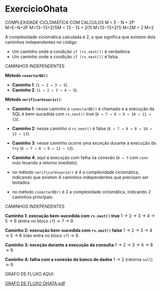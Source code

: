 # ExercicioOhata
COMPLEXIDADE CICLOMÁTICA COM CALCULOS
M = E - N + 2P
M=E−N+2P
M=13−13+2(1)M = 13 - 13 + 2(1)
M=13−13+2(1)
M=2M = 2
M=2

A complexidade ciclomática calculada é 2, o que significa que existem dois caminhos independentes no código:

- Um caminho onde a condição `if (rs.next())` é verdadeira.
- Um caminho onde a condição `if (rs.next())` é falsa.

CAMINHOS INDEPENDENTES

**Método `conectarBD()`**
- **Caminho 1**:  (`1 → 2 → 3 → 5`).
- **Caminho 2**:  (`1 → 2 → 3 → 4 → 5`).

**Método `verificarUsuario()`**:
- **Caminho 1**: nesse caminho o  `conectarBD()` é chamado e a execução da SQL é bem-sucedida com `rs.next()` true (`6 → 7 → 8 → 9 → 10 → 11 → 13`).
- **Caminho 2**: nesse caminho o `rs.next()` é false (`6 → 7 → 8 → 9 → 10 → 12 → 13`).
- **Caminho 3**: nesse caminho ocorre uma exceção durante a execução do `try` (`6 → 7 → 8 → 9 → 12 → 13`).
- **Caminho 4**: aqui é execução com falha na conexão (`6 → 7` com `conn` nulo levando a retorno imediato).

- no método `verificarUsuario()` é 4 a complexidade ciclomática, indicando que existem 4 caminhos independentes que precisam ser testados.
- no método `conectarBD()` é 2 a complexidade ciclomática, indicando 2 caminhos principais.

CAMINHOS INDEPENDENTES

**Caminho 1: execução bem-sucedida com `rs.next()` true**
1 → 2 → 3 → 4 → 5 → 6 (entra no bloco `if`) → 7 → 9.

**Caminho 2: execução bem-sucedida com `rs.next()` false**
1 → 2 → 3 → 4 → 5 → 6 (não entra no bloco `if`) → 9.

**Caminho 3: exceção durante a execução da consulta**
1 → 2 → 3 → 4 → 8 → 9.

**Caminho 4: falha com a conexão do banco de dados**
1 → 2 (retorna `null`) → 9.

GRAFO DE FLUXO AQUI:

[GRAFO DE FLUXO OHATA.pdf](https://github.com/user-attachments/files/17804766/GRAFO.DE.FLUXO.OHATA.pdf)


